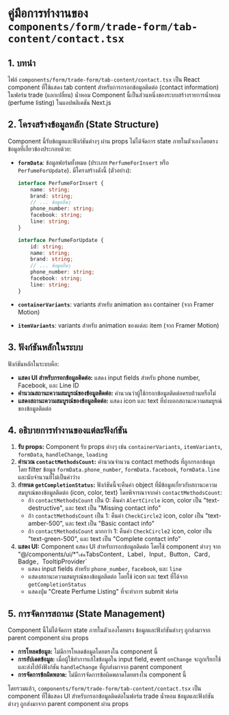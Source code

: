 # คู่มือการทำงานของ `components/form/trade-form/tab-content/contact.tsx`

## 1. บทนำ

ไฟล์ `components/form/trade-form/tab-content/contact.tsx` เป็น React component ที่ใช้แสดง tab content สำหรับการกรอกข้อมูลติดต่อ (contact information) ในฟอร์ม trade (แลกเปลี่ยน) น้ำหอม Component นี้เป็นส่วนหนึ่งของระบบสร้างรายการน้ำหอม (perfume listing) ในแอปพลิเคชัน Next.js

## 2. โครงสร้างข้อมูลหลัก (State Structure)

Component นี้รับข้อมูลและฟังก์ชันต่างๆ ผ่าน props ไม่ได้จัดการ state ภายในตัวเองโดยตรง ข้อมูลที่เกี่ยวข้องประกอบด้วย:

*   **`formData`**: ข้อมูลฟอร์มทั้งหมด (ประเภท `PerfumeForInsert` หรือ `PerfumeForUpdate`). มีโครงสร้างดังนี้ (ตัวอย่าง):

    ```typescript
    interface PerfumeForInsert {
        name: string;
        brand: string;
        // ... ข้อมูลอื่นๆ
        phone_number: string;
        facebook: string;
        line: string;
    }

    interface PerfumeForUpdate {
        id: string;
        name: string;
        brand: string;
        // ... ข้อมูลอื่นๆ
        phone_number: string;
        facebook: string;
        line: string;
    }
    ```

*   **`containerVariants`**: variants สำหรับ animation ของ container (จาก Framer Motion)
*   **`itemVariants`**: variants สำหรับ animation ของแต่ละ item (จาก Framer Motion)

## 3. ฟังก์ชันหลักในระบบ

ฟังก์ชันหลักในระบบคือ:

*   **แสดง UI สำหรับกรอกข้อมูลติดต่อ:** แสดง input fields สำหรับ phone number, Facebook, และ Line ID
*   **คำนวณสถานะความสมบูรณ์ของข้อมูลติดต่อ:** คำนวณว่าผู้ใช้กรอกข้อมูลติดต่อครบถ้วนหรือไม่
*   **แสดงสถานะความสมบูรณ์ของข้อมูลติดต่อ:** แสดง icon และ text ที่บ่งบอกสถานะความสมบูรณ์ของข้อมูลติดต่อ

## 4. อธิบายการทำงานของแต่ละฟังก์ชัน

1.  **รับ props:** Component รับ props ต่างๆ เช่น `containerVariants`, `itemVariants`, `formData`, `handleChange`, `loading`
2.  **คำนวณ `contactMethodsCount`:** คำนวณจำนวน contact methods ที่ถูกกรอกข้อมูล โดย filter ข้อมูล `formData.phone_number`, `formData.facebook`, `formData.line` และนับจำนวนที่ไม่เป็นค่าว่าง
3.  **กำหนด `getCompletionStatus`:** ฟังก์ชันนี้จะคืนค่า object ที่มีข้อมูลเกี่ยวกับสถานะความสมบูรณ์ของข้อมูลติดต่อ (icon, color, text) โดยพิจารณาจากค่า `contactMethodsCount`:
    *   ถ้า `contactMethodsCount` เป็น 0: คืนค่า `AlertCircle` icon, color เป็น "text-destructive", และ text เป็น "Missing contact info"
    *   ถ้า `contactMethodsCount` เป็น 1: คืนค่า `CheckCircle2` icon, color เป็น "text-amber-500", และ text เป็น "Basic contact info"
    *   ถ้า `contactMethodsCount` มากกว่า 1: คืนค่า `CheckCircle2` icon, color เป็น "text-green-500", และ text เป็น "Complete contact info"
4.  **แสดง UI:** Component แสดง UI สำหรับกรอกข้อมูลติดต่อ โดยใช้ component ต่างๆ จาก "@/components/ui/\*"` เช่น `TabsContent`, `Label`, `Input`, `Button`, `Card`, `Badge`, `TooltipProvider`
    *   แสดง input fields สำหรับ `phone_number`, `facebook`, และ `line`
    *   แสดงสถานะความสมบูรณ์ของข้อมูลติดต่อ โดยใช้ icon และ text ที่ได้จาก `getCompletionStatus`
    *   แสดงปุ่ม "Create Perfume Listing" ที่จะทำการ submit ฟอร์ม

## 5. การจัดการสถานะ (State Management)

Component นี้ไม่ได้จัดการ state ภายในตัวเองโดยตรง ข้อมูลและฟังก์ชันต่างๆ ถูกส่งมาจาก parent component ผ่าน props

*   **การโหลดข้อมูล:** ไม่มีการโหลดข้อมูลโดยตรงใน component นี้
*   **การอัปเดตข้อมูล:** เมื่อผู้ใช้ทำการแก้ไขข้อมูลใน input field, event `onChange` จะถูกเรียกใช้และส่งไปยังฟังก์ชัน `handleChange` ที่ถูกส่งมาจาก parent component
*   **การจัดการข้อผิดพลาด:** ไม่มีการจัดการข้อผิดพลาดโดยตรงใน component นี้

โดยรวมแล้ว, `components/form/trade-form/tab-content/contact.tsx` เป็น component ที่ใช้แสดง UI สำหรับกรอกข้อมูลติดต่อในฟอร์ม trade น้ำหอม ข้อมูลและฟังก์ชันต่างๆ ถูกส่งมาจาก parent component ผ่าน props